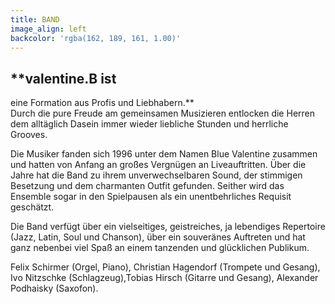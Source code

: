 ```yaml
---
title: BAND
image_align: left
backcolor: 'rgba(162, 189, 161, 1.00)'
---
```


## **valentine.B ist
eine Formation aus Profis und Liebhabern.**<br> Durch die pure Freude am gemeinsamen Musizieren entlocken die Herren dem alltäglich Dasein immer wieder liebliche Stunden und herrliche Grooves. 

Die Musiker fanden sich 1996 unter dem Namen Blue Valentine zusammen und hatten von Anfang an großes Vergnügen an Liveauftritten. Über die Jahre hat die Band zu ihrem unverwechselbaren Sound, der stimmigen Besetzung und dem charmanten Outfit gefunden. Seither wird das Ensemble sogar in den Spielpausen als ein unentbehrliches Requisit geschätzt.

Die Band verfügt über ein vielseitiges, geistreiches, ja lebendiges Repertoire (Jazz, Latin, Soul und Chanson), über ein souveränes Auftreten und hat ganz nebenbei viel Spaß an einem tanzenden und glücklichen Publikum.

Felix Schirmer (Orgel, Piano), Christian Hagendorf (Trompete und Gesang), Ivo Nitzschke (Schlagzeug),Tobias Hirsch (Gitarre und Gesang), Alexander Podhaisky (Saxofon).

